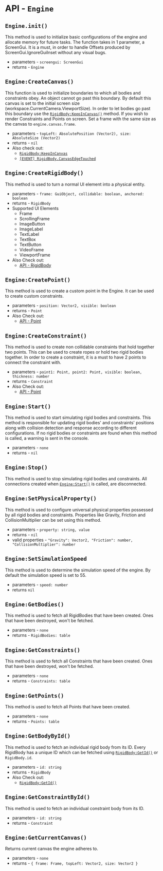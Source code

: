 # API - `Engine`
## `Engine.init()`

This method is used to initialize basic configurations of the engine and allocate memory for future tasks. The function takes in 1 parameter, a ScreenGui. It is a must, in order to handle Offsets produced by ScreenGui.IgnoreGuiInset without any visual bugs.

* parameters - `screengui: ScreenGui`
* returns - `Engine`

## `Engine:CreateCanvas()`

This function is used to initialize boundaries to which all bodies and constraints obey. An object cannot go past this boundary. By default this canvas is set to the initial screen size (workspace.CurrentCamera.ViewportSize). In order to let bodies go past this boundary use the [`RigidBody:KeepInCanvas()`](https://github.com/jaipack17/Nature2D/tree/master/docs/api/rigidbody#rigidbodykeepincanvas) method. If you wish to render Constraints and Points on screen. Set a frame with the same size as the canvas to `engine.canvas.frame`.

* parameters - `topLeft: AbsolutePosition (Vector2), size: AbsoluteSize (Vector2)`
* returns - `nil`
* Also check out:
  * [`RigidBody:KeepInCanvas`](https://github.com/jaipack17/Nature2D/tree/master/docs/api/rigidbody#rigidbodykeepincanvas)
  * [`[EVENT] RigidBody.CanvasEdgeTouched`](https://github.com/jaipack17/Nature2D/blob/master/docs/api/rigidbody/README.md#rigidbodycanvasedgetouched)

## `Engine:CreateRigidBody()`

This method is used to turn a normal UI element into a physical entity.

* parameters - `frame: GuiObject, collidable: boolean, anchored: boolean`
* returns - `RigidBody`
* Supported UI Elements
  * Frame
  * ScrollingFrame
  * ImageButton
  * ImageLabel
  * TextLabel
  * TextBox
  * TextButton
  * VideoFrame
  * ViewportFrame
* Also Check out:
  * [API - RigidBody](https://github.com/jaipack17/Nature2D/tree/master/docs/api/rigidbody)

## `Engine:CreatePoint()`

This method is used to create a custom point in the Engine. It can be used to create custom constraints.

* parameters - `position: Vector2, visible: boolean`
* returns - `Point`
* Also Check out:
  * [API - Point](https://github.com/jaipack17/Nature2D/tree/master/docs/api/point)

## `Engine:CreateConstraint()`

This method is used to create non collidable constraints that hold together two points. This can be used to create ropes or hold two rigid bodies together. In order to create a constraint, it is a must to have 2 points to connect the constraint with.

* parameters - `point1: Point, point2: Point, visible: boolean, thickness: number`
* returns - `Constraint`
* Also Check out:
  * [API - Point](https://github.com/jaipack17/Nature2D/tree/master/docs/api/point)

## `Engine:Start()`

This method is used to start simulating rigid bodies and constraints. This method is responsible for updating rigid bodies' and constraints' positions along with collision detection and response according to different configurations. If no rigid bodies or constraints are found when this method is called, a warning is sent in the console.

* parameters - `none`
* returns - `nil`

## `Engine:Stop()`

This method is used to stop simulating rigid bodies and constraints. All connections created when [`Engine:Start()`](#enginestart) is called, are disconnected.

## `Engine:SetPhysicalProperty()`

This method is used to configure universal physical properties possessed by all rigid bodies and constraints. Properties like Gravity, Friction and CollisionMultiplier can be set using this method.

* parameters - `property: string, value`
* returns - `nil`
* valid properties - `"Gravity": Vector2, "Friction": number, "CollisionMultiplier": number`

## `Engine:SetSimulationSpeed`

This method is used to determine the simulation speed of the engine. By default the simulation speed is set to 55.

* parameters - `speed: number`
* returns `nil`

## `Engine:GetBodies()`

This method is used to fetch all RigidBodies that have been created. Ones that have been destroyed, won't be fetched.

* parameters - `none`
* returns - `RigidBodies: table`

## `Engine:GetConstraints()`

This method is used to fetch all Constraints that have been created. Ones that have been destroyed, won't be fetched.

* parameters - `none`
* returns - `Constraints: table`

## `Engine:GetPoints()`

This method is used to fetch all Points that have been created. 

* parameters - `none`
* returns - `Points: table`

## `Engine:GetBodyById()`

This method is used to fetch an individual rigid body from its ID. Every RigidBody has a unique ID which can be fetched using [`RigidBody:GetId()`]() or `RigidBody.id`.

* parameters - `id: string`
* returns - `RigidBody`
* Also Check out:
  * [`RigidBody:GetId()`](https://github.com/jaipack17/Nature2D/tree/master/docs/api/rigidbody#rigidbodygetid)

## `Engine:GetConstraintById()`

This method is used to fetch an individual constraint body from its ID. 

* parameters - `id: string`
* returns - `Constraint`

## `Engine:GetCurrentCanvas()`

Returns current canvas the engine adheres to.

* parameters - `none`
* returns - `{ frame: Frame, topLeft: Vector2, size: Vector2 }`
